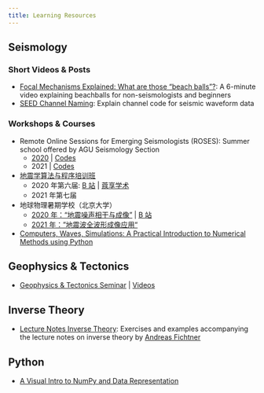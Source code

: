 ```yaml
---
title: Learning Resources
---
```


## Seismology

### Short Videos & Posts

- [Focal Mechanisms Explained: What are those “beach balls”?](https://www.youtube.com/watch?v=MomVOkyDdLo):
  A 6-minute video explaining beachballs for non-seismologists and beginners
- [SEED Channel Naming](https://ds.iris.edu/ds/nodes/dmc/data/formats/seed-channel-naming/):
  Explain channel code for seismic waveform data

### Workshops & Courses

- Remote Online Sessions for Emerging Seismologists (ROSES):
  Summer school offered by AGU Seismology Section
  - [2020](https://www.iris.edu/hq/inclass/course/roses) |
    [Codes](https://github.com/fdannemanndugick/roses2020)
  - 2021 |
    [Codes](https://github.com/fdannemanndugick/roses2021)
- [地震学算法与程序培训班](http://seismo.training.ustc.edu.cn/index.php)
  - 2020 年第六届:
    [B 站](https://www.bilibili.com/video/BV1e54y1i7FM) |
    [蔻享学术](https://www.koushare.com/video/meetingVideo?mid=210)
  - 2021 年第七届
- 地球物理暑期学校（北京大学）
  - [2020 年：“地震噪声相干与成像”](https://sess.pku.edu.cn/xwzx/xytz/344137.htm) |
    [B 站](https://space.bilibili.com/668681871?spm_id_from=333.788.b_765f7570696e666f.2)
  - [2021 年：”地震波全波形成像应用“](https://sess.pku.edu.cn/xwzx/xytz/353510.htm)
- [Computers, Waves, Simulations: A Practical Introduction to Numerical Methods using Python](https://www.coursera.org/learn/computers-waves-simulations)

## Geophysics & Tectonics 

- [Geophysics & Tectonics Seminar](https://sites.google.com/g.uky.edu/gtseminar/home?authuser=0) |
  [Videos](https://sites.google.com/g.uky.edu/gtseminar/videos)

## Inverse Theory

- [Lecture Notes Inverse Theory](https://gitlab.com/swp_ethz/public/lecture_notes_inverse_theory):
  Exercises and examples accompanying the lecture notes on inverse theory by
  [Andreas Fichtner](https://erdw.ethz.ch/personen/profil.andreas-fichtner.html)

## Python

- [A Visual Intro to NumPy and Data Representation](http://jalammar.github.io/visual-numpy/)
